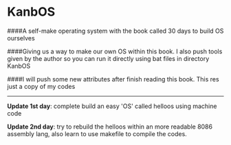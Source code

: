 # KanbOS
####A self-make operating system with the book called 30 days to build OS ourselves

####Giving us a way to make our own OS within this book. I also push tools given by the author so you can run it directly using bat files in directory KanbOS

####I will push some new attributes after finish reading this book. This res just a copy of my codes


-------------------

**Update 1st day**: complete build an easy 'OS' called helloos using machine code

**Update 2nd day**: try to rebuild the helloos within an more readable 8086 assembly lang, also learn to use makefile to compile the codes.